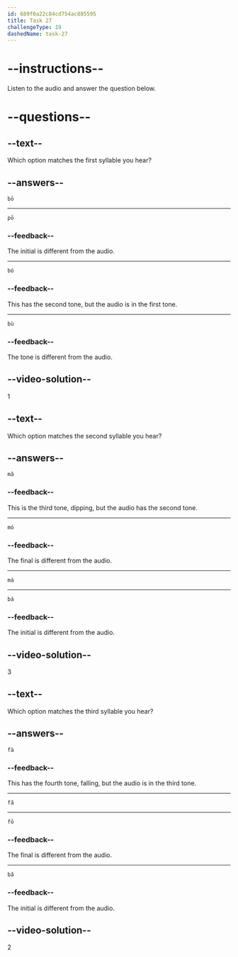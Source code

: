 ```yaml
---
id: 689f0a22c84cd754ac885595
title: Task 27
challengeType: 19
dashedName: task-27
---
```


<!-- (Audio) A: bō, má, fǎ -->

# --instructions--

Listen to the audio and answer the question below.

# --questions--

## --text--

Which option matches the first syllable you hear?

## --answers--

`bō`

---

`pō`

### --feedback--

The initial is different from the audio.

---

`bó`

### --feedback--

This has the second tone, but the audio is in the first tone.

---

`bù`

### --feedback--

The tone is different from the audio.

## --video-solution--

1

## --text--

Which option matches the second syllable you hear?

## --answers--

`mǎ`

### --feedback--

This is the third tone, dipping, but the audio has the second tone.

---

`mó`

### --feedback--

The final is different from the audio.

---

`má`

---

`bá`

### --feedback--

The initial is different from the audio.

## --video-solution--

3

## --text--

Which option matches the third syllable you hear?

## --answers--

`fà`

### --feedback--

This has the fourth tone, falling, but the audio is in the third tone.

---

`fǎ`

---

`fō`

### --feedback--

The final is different from the audio.

---

`bǎ`

### --feedback--

The initial is different from the audio.

## --video-solution--

2
